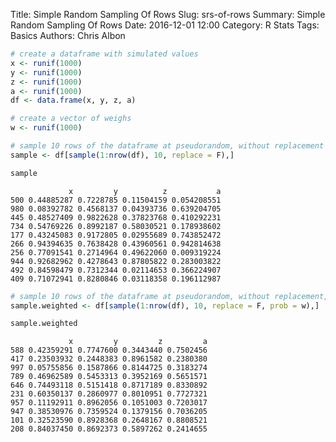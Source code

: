 Title: Simple Random Sampling Of Rows
Slug: srs-of-rows
Summary: Simple Random Sampling Of Rows
Date: 2016-12-01 12:00
Category: R Stats
Tags: Basics
Authors: Chris Albon




```R
# create a dataframe with simulated values
x <- runif(1000)
y <- runif(1000)
z <- runif(1000)
a <- runif(1000)
df <- data.frame(x, y, z, a)
```


```R
# create a vector of weighs
w <- runif(1000)
```


```R
# sample 10 rows of the dataframe at pseudorandom, without replacement
sample <- df[sample(1:nrow(df), 10, replace = F),]
```


```R
sample
```




                 x         y          z           a
    500 0.44885287 0.7228785 0.11504159 0.054208551
    980 0.08392782 0.4568137 0.04393736 0.639204705
    445 0.48527409 0.9822628 0.37823768 0.410292231
    734 0.54769226 0.8992187 0.58030521 0.178938602
    177 0.43245083 0.9172805 0.02955689 0.743852472
    266 0.94394635 0.7638428 0.43960561 0.942814638
    256 0.77091541 0.2714964 0.49622060 0.009319224
    944 0.92682962 0.4278643 0.87805822 0.283003822
    492 0.84598479 0.7312344 0.02114653 0.366224907
    409 0.71072941 0.8280846 0.03118358 0.196112987




```R
# sample 10 rows of the dataframe at pseudorandom, without replacement, with the selection of reach row weighted by w (note w doesn't need to add up to 1)
sample.weighted <- df[sample(1:nrow(df), 10, replace = F, prob = w),]
```


```R
sample.weighted
```




                 x         y         z         a
    588 0.42359291 0.7747600 0.3443440 0.7502456
    417 0.23503932 0.2448383 0.8961582 0.2380380
    997 0.05755856 0.1587866 0.8144725 0.3183274
    789 0.46962589 0.5453313 0.3952169 0.5651571
    646 0.74493118 0.5151418 0.8717189 0.8330892
    231 0.60350137 0.2860977 0.8010951 0.7727321
    957 0.11192911 0.8962056 0.1051003 0.7203017
    947 0.38530976 0.7359524 0.1379156 0.7036205
    101 0.32523590 0.8928368 0.2648167 0.8808521
    208 0.84037450 0.8692373 0.5897262 0.2414655
